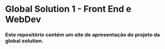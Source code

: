 # Global Solution 1 - Front End e WebDev
### Este repositório contém um site de apresentação do projeto da global solution.
